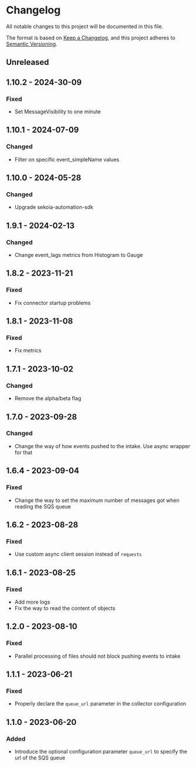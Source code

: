 # Changelog

All notable changes to this project will be documented in this file.

The format is based on [Keep a Changelog](https://keepachangelog.com/en/1.0.0/),
and this project adheres to [Semantic Versioning](https://semver.org/spec/v2.0.0.html).

## Unreleased

## 1.10.2 - 2024-30-09

### Fixed

- Set MessageVisibility to one minute

## 1.10.1 - 2024-07-09

### Changed

- Filter on specific event_simpleName values

## 1.10.0 - 2024-05-28

### Changed

- Upgrade sekoia-automation-sdk

## 1.9.1 - 2024-02-13

### Changed

- Change event_lags metrics from Histogram to Gauge

## 1.8.2 - 2023-11-21

### Fixed

- Fix connector startup problems

## 1.8.1 - 2023-11-08

### Fixed

- Fix metrics

## 1.7.1 - 2023-10-02

### Changed

- Remove the alpha/beta flag

## 1.7.0 - 2023-09-28

### Changed

- Change the way of how events pushed to the intake. Use async wrapper for that

## 1.6.4 - 2023-09-04

### Fixed

- Change the way to set the maximum number of messages got when reading the SQS queue

## 1.6.2 - 2023-08-28

### Fixed

- Use custom async client session instead of `requests`

## 1.6.1 - 2023-08-25

### Fixed

- Add more logs
- Fix the way to read the content of objects

## 1.2.0 - 2023-08-10

### Fixed

- Parallel processing of files should not block pushing events to intake

## 1.1.1 - 2023-06-21

### Fixed

- Properly declare the `queue_url` parameter in the collector configuration

## 1.1.0 - 2023-06-20

### Added

- Introduce the optional configuration parameter `queue_url` to specify the url of the SQS queue
